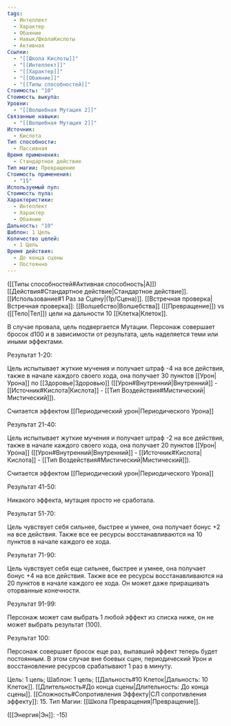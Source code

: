 ```yaml
---
tags:
  - Интеллект
  - Характер
  - Обаяние
  - Навык/ШколаКислоты
  - Активная
Ссылки:
  - "[[Школа Кислоты]]"
  - "[[Интеллект]]"
  - "[[Характер]]"
  - "[[Обаяние]]"
  - "[[Типы способностей]]"
Стоимость: "10"
Стоимость выкупа: 
Уровни:
  - "[[Волшебная Мутация 2]]"
Связанные навыки:
  - "[[Волшебная Мутация 2]]"
Источник:
  - Кислота
Тип способности:
  - Пассивная
Время применения:
  - Стандартное действие
Тип магии: Превращение
Стоимость применения:
  - "15"
Используемый пул: 
Стоимость пула: 
Характеристики:
  - Интеллект
  - Характер
  - Обаяние
Дальность: "10"
Шаблон: 1 Цель
Количество целей:
  - 1 Цель
Время действия:
  - До конца сцены
  - Постоянно
---
```

([[Типы способностей#Активная способность|А]]) [[Действия#Стандартное действие|Стандартное действие]]. [[Использование#1 Раз за Сцену|(1р/Сцена)]]. [[Встречная проверка|Встречная проверка]]: [[Волшебство|Волшебства]] ([[Превращение]]) vs ([[Тело|Тел]]) цели на дальности 10 [[Клетка|Клеток]].

В случае провала, цель подвергается Мутации. Персонаж совершает бросок d100 и в зависимости от результата, цель наделяется теми или иными эффектами.

Результат 1-20:

Цель испытывает жуткие мучения и получает штраф -4 на все действия, также в начале каждого своего хода, она получает 30 пунктов [[Урон|Урона]] по [[Здоровье|Здоровью]] ([[Урон#Внутренний|Внутренний]] - [[Источник#Кислота|Кислота]] - [[Тип Воздействия#Мистический|Мистический]]).

Считается эффектом [[Периодический урон|Периодического Урона]]

Результат 21-40:


Цель испытывает жуткие мучения и получает штраф -2 на все действия, также в начале каждого своего хода, она получает 20 пунктов [[Урон|Урона]] ([[Урон#Внутренний|Внутренний]] - [[Источник#Кислота|Кислота]] - [[Тип Воздействия#Мистический|Мистический]]).

Считается эффектом [[Периодический урон|Периодического Урона]]

Результат 41-50:

Никакого эффекта, мутация просто не сработала. 

Результат 51-70:

Цель чувствует себя сильнее, быстрее и умнее, она получает бонус +2 на все действия. Также все ее ресурсы восстанавливаются на 10 пунктов в начале каждого ее хода. 

Результат 71-90:

Цель чувствует себя еще сильнее, быстрее и умнее, она получает бонус +4 на все действия. Также все ее ресурсы восстанавливаются на 20 пунктов в начале каждого ее хода. Он может даже приращивать оторванные конечности. 

Результат 91-99: 

Персонаж может сам выбрать 1 любой эффект из списка ниже, он не может выбрать результат (100).

Результат 100:

Персонаж совершает бросок еще раз, выпавший эффект теперь будет постоянным. В этом случае вне боевых сцен, периодический Урон и восстановление ресурсов срабатывают 1 раз в минуту. 


Цель: 1 цель; Шаблон: 1 цель; [[Дальность#10 Клеток|Дальность: 10 Клеток]]. [[Длительность#До конца сцены|Длительность: До конца сцены]]. 
[[Сложность#Cопротивления Эффекту|СЛ сопротивления эффекту]]: 15. 
Тип Магии: [[Школа Превращения|Превращение]]. 

([[Энергия|Эн]]: -15)